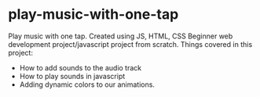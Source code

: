 # play-music-with-one-tap
Play music with one tap. Created using JS, HTML, CSS
Beginner web development project/javascript project from scratch.
Things covered in this project:
- How to add sounds to the audio track
- How to play sounds in javascript
- Adding dynamic colors to our animations.
